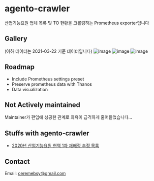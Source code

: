 # agento-crawler
산업기능요원 업체 목록 및 TO 현황을 크롤링하는 Prometheus exporter입니다

## Gallery
(이하 데이터는 2021-03-22 기준 데이터입니다)
![image](https://user-images.githubusercontent.com/19284878/111912878-e4a6a080-8aae-11eb-84b1-f99d34e20ab2.png)
![image](https://user-images.githubusercontent.com/19284878/111912947-33ecd100-8aaf-11eb-99e6-e0a4ca1b44be.png)
![image](https://user-images.githubusercontent.com/19284878/111912965-4a932800-8aaf-11eb-880c-9bc3d2820b64.png)


## Roadmap
- Include Prometheus settings preset
- Preserve prometheus data with Thanos
- Data visualization

## Not Actively maintained
Maintainer가 편입에 성공한 관계로 의욕이 급격하게 줄어들었습니다...

## Stuffs with agento-crawler
- [2020년 산업기능요원 현역 1차 재배정 추정 목록](https://www.notion.so/2020-1-cd605fbe638f477a9048f87071c3c6fd)

## Contact

Email: ceremebsy@gmail.com
